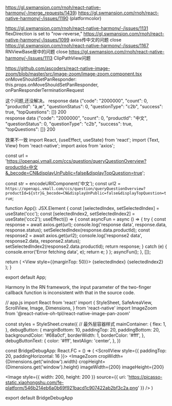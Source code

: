 https://gl.swmansion.com/rnoh/react-native-harmony/-/merge_requests/1439)
https://gl.swmansion.com/rnoh/react-native-harmony/-/issues/1190  (platformcolor)

https://gl.swmansion.com/rnoh/react-native-harmony/-/issues/1131     flexDirection is set to "row-reverse,"
https://gl.swmansion.com/rnoh/react-native-harmony/-/issues/1099  axios传中文的问题  close
https://gl.swmansion.com/rnoh/react-native-harmony/-/issues/1167 RNViewBase居中的问题  close
https://gl.swmansion.com/rnoh/react-native-harmony/-/issues/1113   ClipPathView问题

https://github.com/ascoders/react-native-image-zoom/blob/master/src/image-zoom/image-zoom.component.tsx
    onMoveShouldSetPanResponder: this.props.onMoveShouldSetPanResponder,
    onPanResponderTerminationRequest


这个问题,还没解决。
response data {"code": "2000000", "count": 0, "productId": "ä¸­æ", "questionStatus": 0, "questionType": "c2b", "success": true, "topQuestions": []} 200   
response data {"code": "2000000", "count": 0, "productId": "中文", "questionStatus": 0, "questionType": "c2b", "success": true, "topQuestions": []} 200 

效果不一致
import React, {useEffect, useState} from 'react';
import {Text, View} from 'react-native';
import axios from 'axios';

const url =
  'https://openapi.vmall.com/ccs/question/queryQuestionOverview?productId=中文&_becode=CN&displayUnPublic=false&displayTopQuestion=true';

const str = encodeURIComponent('中文');
const url2 = `https://openapi.vmall.com/ccs/question/queryQuestionOverview?productId=${str}&_becode=CN&displayUnPublic=false&displayTopQuestion=true`;

function App(): JSX.Element {
  const [selectedIndex, setSelectedIndex] = useState('ccc');
  const [selectedIndex2, setSelectedIndex2] = useState('ccc2');
  useEffect(() => {
    const asyncFun = async () => {
      try {
        const response = await axios.get(url);
        console.log('response data', response.data, response.status);
        setSelectedIndex(response.data.productId);
        const response2 = await axios.get(url2);
        console.log('response2 data', response2.data, response2.status);
        setSelectedIndex2(response2.data.productId);
        return response;
      } catch (e) {
        console.error('Error fetching data', e);
        return e;
      }
    };
    asyncFun();
  }, []);

  return (
    <View style={{marginTop: 50}}>
      <Text>{selectedIndex}</Text>
      <Text>{selectedIndex2}</Text>
    </View>
  );
}

export default App;


Harmony In the RN framework, the input parameter of the two-finger callback function is inconsistent with that in the source code.

// app.js
import React from 'react'
import {
StyleSheet,
SafeAreaView,
ScrollView,
Image,
Dimensions,
} from 'react-native'
import ImageZoom from '@react-native-oh-tpl/react-native-image-pan-zoom'

const styles = StyleSheet.create({
// 最外层容器样式
mainContainer: {
flex: 1,
},
debugButton: {
marginBottom: 10,
paddingTop: 20,
paddingBottom: 20,
backgroundColor: '#68a0cf',
borderWidth: 1,
borderColor: '#fff',
},
debugButtonText: {
color: '#fff',
textAlign: 'center',
},
})

const BridgeDebugApp: React.FC = () => (
<SafeAreaView style={styles.mainContainer} removeClippedSubviews={false}>
<ScrollView style={{ paddingTop: 20, paddingHorizontal: 16 }}>
<ImageZoom
cropWidth={Dimensions.get('window').width}
cropHeight={Dimensions.get('window').height}
imageWidth={200}
imageHeight={200}
>
<Image
style={{ width: 200, height: 200 }}
source={{ uri: 'https://picasso-static.xiaohongshu.com/fe-platform/546b214eb6a0b69f921bacd1c907422ab2bf3c2a.png' }}
/>
</ImageZoom>
</ScrollView>
</SafeAreaView>
)

export default BridgeDebugApp

